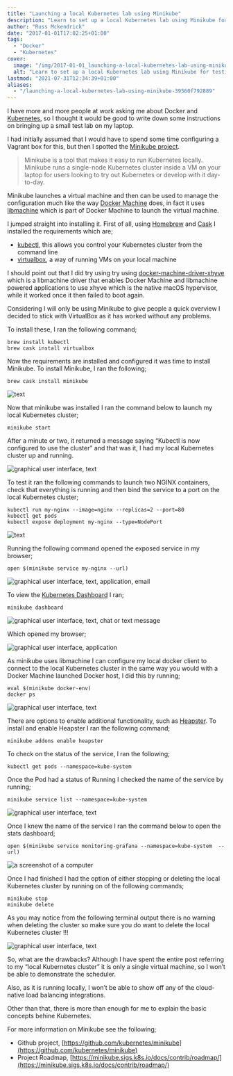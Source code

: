 ```yaml
---
title: "Launching a local Kubernetes lab using Minikube"
description: "Learn to set up a local Kubernetes lab using Minikube for testing or development. Install, configure, and enable additional functionalities."
author: "Russ Mckendrick"
date: "2017-01-01T17:02:25+01:00"
tags:
  - "Docker"
  - "Kubernetes"
cover:
  image: "/img/2017-01-01_launching-a-local-kubernetes-lab-using-minikube_0.png"
  alt: "Learn to set up a local Kubernetes lab using Minikube for testing or development. Install, configure, and enable additional functionalities."
lastmod: "2021-07-31T12:34:39+01:00"
aliases:
  - "/launching-a-local-kubernetes-lab-using-minikube-39560f792889"
---
```


I have more and more people at work asking me about Docker and [Kubernetes](http://kubernetes.io/), so I thought it would be good to write down some instructions on bringing up a small test lab on my laptop.

I had initially assumed that I would have to spend some time configuring a Vagrant box for this, but then I spotted the [Minikube project](https://github.com/kubernetes/minikube).

> Minikube is a tool that makes it easy to run Kubernetes locally. Minikube runs a single-node Kubernetes cluster inside a VM on your laptop for users looking to try out Kubernetes or develop with it day-to-day.

Minikube launches a virtual machine and then can be used to manage the configuration much like the way [Docker Machine](https://docs.docker.com/machine/) does, in fact it uses [libmachine](https://github.com/docker/machine/tree/master/libmachine) which is part of Docker Machine to launch the virtual machine.

I jumped straight into installing it. First of all, using [Homebrew](http://brew.sh/) and [Cask](https://github.com/Homebrew/homebrew-cask/) I installed the requirements which are;

- [kubectl](http://kubernetes.io/docs/user-guide/kubectl-overview/), this allows you control your Kubernetes cluster from the command line
- [virtualbox](http://virtualbox.org/), a way of running VMs on your local machine

I should point out that I did try using try using [docker-machine-driver-xhyve](https://github.com/zchee/docker-machine-driver-xhyve) which is a libmachine driver that enables Docker Machine and libmachine powered applications to use xhyve which is the native macOS hypervisor, while it worked once it then failed to boot again.

Considering I will only be using Minikube to give people a quick overview I decided to stick with VirtualBox as it has worked without any problems.

To install these, I ran the following command;

```
brew install kubectl
brew cask install virtualbox
```

Now the requirements are installed and configured it was time to install Minikube. To install Minikube, I ran the following;

```
brew cask install minikube
```

![text](/img/2017-01-01_launching-a-local-kubernetes-lab-using-minikube_1.png)

Now that minikube was installed I ran the command below to launch my local Kubernetes cluster;

```
minikube start
```

After a minute or two, it returned a message saying “Kubectl is now configured to use the cluster” and that was it, I had my local Kubernetes cluster up and running.

![graphical user interface, text](/img/2017-01-01_launching-a-local-kubernetes-lab-using-minikube_2.png)

To test it ran the following commands to launch two NGINX containers, check that everything is running and then bind the service to a port on the local Kubernetes cluster;

```
kubectl run my-nginx --image=nginx --replicas=2 --port=80
kubectl get pods
kubectl expose deployment my-nginx --type=NodePort
```

![text](/img/2017-01-01_launching-a-local-kubernetes-lab-using-minikube_3.png)

Running the following command opened the exposed service in my browser;

```
open $(minikube service my-nginx --url)
```

![graphical user interface, text, application, email](/img/2017-01-01_launching-a-local-kubernetes-lab-using-minikube_4.png)

To view the [Kubernetes Dashboard](http://kubernetes.io/docs/user-guide/ui/) I ran;

```
minikube dashboard
```

![graphical user interface, text, chat or text message](/img/2017-01-01_launching-a-local-kubernetes-lab-using-minikube_5.png)

Which opened my browser;

![graphical user interface, application](/img/2017-01-01_launching-a-local-kubernetes-lab-using-minikube_6.png)

As minikube uses libmachine I can configure my local docker client to connect to the local Kubernetes cluster in the same way you would with a Docker Machine launched Docker host, I did this by running;

```
eval $(minikube docker-env)
docker ps
```

![graphical user interface, text](/img/2017-01-01_launching-a-local-kubernetes-lab-using-minikube_7.png)

There are options to enable additional functionality, such as [Heapster](https://github.com/kubernetes/heapster). To install and enable Heapster I ran the following command;

```
minikube addons enable heapster
```

To check on the status of the service, I ran the following;

```
kubectl get pods --namespace=kube-system
```

Once the Pod had a status of Running I checked the name of the service by running;

```
minikube service list --namespace=kube-system
```

![graphical user interface, text](/img/2017-01-01_launching-a-local-kubernetes-lab-using-minikube_8.png)

Once I knew the name of the service I ran the command below to open the stats dashboard;

```
open $(minikube service monitoring-grafana --namespace=kube-system  --url)
```

![a screenshot of a computer](/img/2017-01-01_launching-a-local-kubernetes-lab-using-minikube_9.png)

Once I had finished I had the option of either stopping or deleting the local Kubernetes cluster by running on of the following commands;

```
minikube stop
minikube delete
```

As you may notice from the following terminal output there is no warning when deleting the cluster so make sure you do want to delete the local Kubernetes cluster !!!

![graphical user interface, text](/img/2017-01-01_launching-a-local-kubernetes-lab-using-minikube_10.png)

So, what are the drawbacks? Although I have spent the entire post referring to my “local Kubernetes cluster” it is only a single virtual machine, so I won’t be able to demonstrate the scheduler.

Also, as it is running locally, I won’t be able to show off any of the cloud-native load balancing integrations.

Other than that, there is more than enough for me to explain the basic concepts behine Kubernetes.

For more information on Minikube see the following;

- Github project, [https://github.com/kubernetes/minikube](https://github.com/kubernetes/minikube)
- Project Roadmap, [https://minikube.sigs.k8s.io/docs/contrib/roadmap/](https://minikube.sigs.k8s.io/docs/contrib/roadmap/)